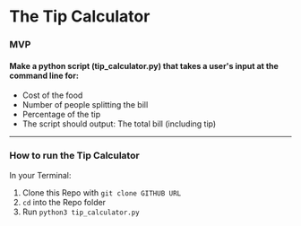 # The Tip Calculator

### MVP 
#### Make a python script (tip_calculator.py) that takes a user's input at the command line for:

- Cost of the food
- Number of people splitting the bill
- Percentage of the tip
- The script should output: The total bill (including tip)
---
### How to run the Tip Calculator
In your Terminal:
1. Clone this Repo with `git clone GITHUB URL`
2. `cd` into the Repo folder
3. Run `python3 tip_calculator.py`
